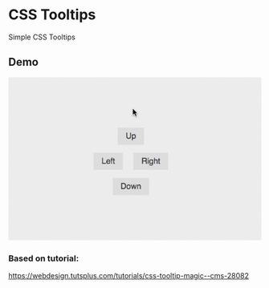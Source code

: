 # CSS Tooltips
Simple CSS Tooltips

## Demo
![](https://raw.githubusercontent.com/parfienczyk/css-tooltip/master/tooltip.gif)


### Based on tutorial:
https://webdesign.tutsplus.com/tutorials/css-tooltip-magic--cms-28082

